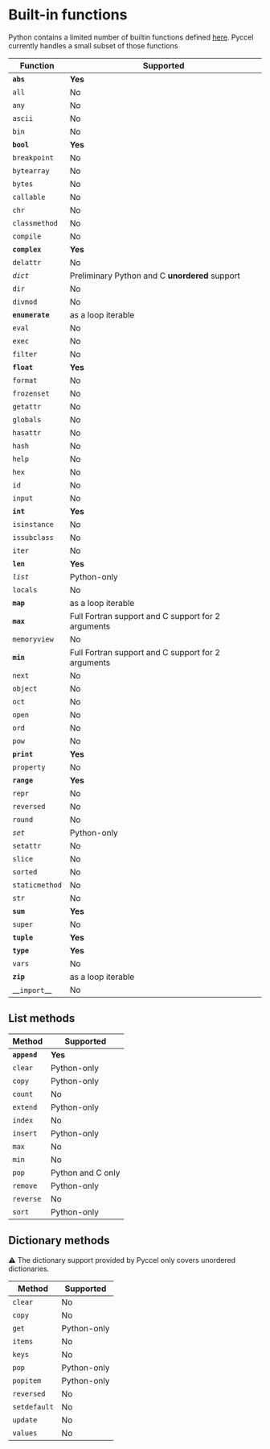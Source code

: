 # Built-in functions

Python contains a limited number of builtin functions defined [here](https://docs.python.org/3/library/functions.html). Pyccel currently handles a small subset of those functions

| Function | Supported |
|----------|-----------|
| **`abs`** | **Yes** |
| `all` | No |
| `any` | No |
| `ascii` | No |
| `bin` | No |
| **`bool`** | **Yes** |
| `breakpoint` | No |
| `bytearray` | No |
| `bytes` | No |
| `callable` | No |
| `chr` | No |
| `classmethod` | No |
| `compile` | No |
| **`complex`** | **Yes** |
| `delattr` | No |
| *`dict`* | Preliminary Python and C **unordered** support |
| `dir` | No |
| `divmod` | No |
| **`enumerate`** | as a loop iterable |
| `eval` | No |
| `exec` | No |
| `filter` | No |
| **`float`** | **Yes** |
| `format` | No |
| `frozenset` | No |
| `getattr` | No |
| `globals` | No |
| `hasattr` | No |
| `hash` | No |
| `help` | No |
| `hex` | No |
| `id` | No |
| `input` | No |
| **`int`** | **Yes** |
| `isinstance` | No |
| `issubclass` | No |
| `iter` | No |
| **`len`** | **Yes** |
| *`list`* | Python-only |
| `locals` | No |
| **`map`** | as a loop iterable |
| **`max`** | Full Fortran support and C support for 2 arguments |
| `memoryview` | No |
| **`min`** | Full Fortran support and C support for 2 arguments |
| `next` | No |
| `object` | No |
| `oct` | No |
| `open` | No |
| `ord` | No |
| `pow` | No |
| **`print`** | **Yes** |
| `property` | No |
| **`range`** | **Yes** |
| `repr` | No |
| `reversed` | No |
| `round` | No |
| *`set`* | Python-only |
| `setattr` | No  |
| `slice` | No |
| `sorted` | No |
| `staticmethod` | No |
| `str` | No |
| **`sum`** | **Yes** |
| `super` | No |
| **`tuple`** | **Yes** |
| **`type`** | **Yes** |
| `vars` | No |
| **`zip`** | as a loop iterable |
| \_\_`import`\_\_ | No

## List methods

| Method | Supported |
|----------|-----------|
| **`append`** | **Yes** |
| `clear` | Python-only |
| `copy` | Python-only |
| `count` | No |
| `extend` | Python-only |
| `index` | No |
| `insert` | Python-only |
| `max` | No |
| `min` | No |
| `pop` | Python and C only |
| `remove` | Python-only |
| `reverse` | No |
| `sort` | Python-only |


## Dictionary methods

:warning: The dictionary support provided by Pyccel only covers unordered dictionaries.

| Method | Supported |
|----------|-----------|
| `clear` | No |
| `copy` | No |
| `get` | Python-only |
| `items` | No |
| `keys` | No |
| `pop` | Python-only |
| `popitem` | Python-only |
| `reversed` | No |
| `setdefault` | No |
| `update` | No |
| `values` | No |

